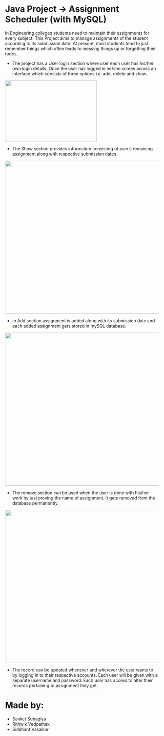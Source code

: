 # Java Project -> Assignment Scheduler (with MySQL)
In Engineering colleges students need to maintain their assignments for every subject.
This Project aims to manage assignments of the student according to its submission date.
At present, most students tend to just remember things which often leads to messing things up or forgetting their todos.

- The project has a User login section where user each user has his/her own login details.
Once the user has logged in he/she comes across an interface which consists of three options i.e. add, delete and show.
<img src = "https://github.com/rithwiksv3700/javaproject/blob/master/login_page.png" width = 300 height = 200>

- The Show section provides information consisting of user’s remaining assignment along with respective submission dates.
<img src = "https://github.com/rithwiksv3700/javaproject/blob/master/show_ass.png" width = 550 height = 500>


- In Add section assignment is added along with its submission date and each added assignment gets stored in mySQL database.
<img src = "https://github.com/rithwiksv3700/javaproject/blob/master/add_ass.png" width = 550 height = 500>


- The remove section can be used when the user is done with his/her work by just proving the name of assignment.
It gets removed from the database permanently. 
<img src = "https://github.com/rithwiksv3700/javaproject/blob/master/remove_ass.png" width = 550 height = 500>


- The record can be updated whenever and wherever the user wants to by logging in to their respective accounts.
Each user will be given with a separate username and password.
Each user has access to alter their records pertaining to assignment they get.

# Made by:
- Sanket Suhagiya
- Rithwik Vedpathak
- Siddhant Vasaikar
